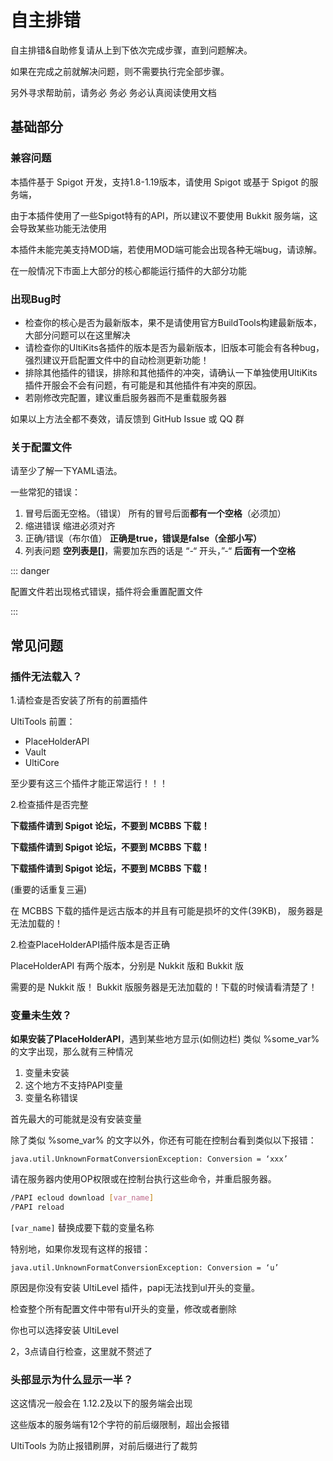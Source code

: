 # 自主排错

自主排错&自助修复请从上到下依次完成步骤，直到问题解决。

如果在完成之前就解决问题，则不需要执行完全部步骤。

另外寻求帮助前，请务必 务必 务必认真阅读使用文档


## 基础部分

### 兼容问题
本插件基于 Spigot 开发，支持1.8-1.19版本，请使用 Spigot 或基于 Spigot 的服务端，

由于本插件使用了一些Spigot特有的API，所以建议不要使用 Bukkit 服务端，这会导致某些功能无法使用

本插件未能完美支持MOD端，若使用MOD端可能会出现各种无端bug，请谅解。

在一般情况下市面上大部分的核心都能运行插件的大部分功能

### 出现Bug时

- 检查你的核心是否为最新版本，果不是请使用官方BuildTools构建最新版本，大部分问题可以在这里解决
- 请检查你的UltiKits各插件的版本是否为最新版本，旧版本可能会有各种bug，强烈建议开启配置文件中的自动检测更新功能！
- 排除其他插件的错误，排除和其他插件的冲突，请确认一下单独使用UltiKits插件开服会不会有问题，有可能是和其他插件有冲突的原因。
- 若刚修改完配置，建议重启服务器而不是重载服务器

如果以上方法全都不奏效，请反馈到 GitHub Issue 或 QQ 群

### 关于配置文件

请至少了解一下YAML语法。

一些常犯的错误：

1. 冒号后面无空格。（错误） 所有的冒号后面**都有一个空格**（必须加）
2. 缩进错误 缩进必须对齐
3. 正确/错误（布尔值） **正确是true，错误是false（全部小写）**
4. 列表问题 **空列表是[]**，需要加东西的话是 “-“ 开头，”-“ **后面有一个空格**

::: danger 

配置文件若出现格式错误，插件将会重置配置文件

:::

## 常见问题

### 插件无法载入？

1.请检查是否安装了所有的前置插件

UltiTools 前置：

- PlaceHolderAPI 
- Vault
- UltiCore

至少要有这三个插件才能正常运行！！！

2.检查插件是否完整

**下载插件请到 Spigot 论坛，不要到 MCBBS 下载！**

**下载插件请到 Spigot 论坛，不要到 MCBBS 下载！**

**下载插件请到 Spigot 论坛，不要到 MCBBS 下载！**

(重要的话重复三遍)

在 MCBBS 下载的插件是远古版本的并且有可能是损坏的文件(39KB)， 服务器是无法加载的！

2.检查PlaceHolderAPI插件版本是否正确

PlaceHolderAPI 有两个版本，分别是 Nukkit 版和 Bukkit 版

需要的是 Nukkit 版！ Bukkit 版服务器是无法加载的！下载的时候请看清楚了！

### 变量未生效？

**如果安装了PlaceHolderAPI**，遇到某些地方显示(如侧边栏) 类似 %some_var% 的文字出现，那么就有三种情况

 1. 变量未安装
 2. 这个地方不支持PAPI变量
 3. 变量名称错误

首先最大的可能就是没有安装变量

除了类似 %some_var% 的文字以外，你还有可能在控制台看到类似以下报错：

` java.util.UnknownFormatConversionException: Conversion = ‘xxx’ `

请在服务器内使用OP权限或在控制台执行这些命令，并重启服务器。

```bash
/PAPI ecloud download [var_name]
/PAPI reload
```

`[var_name]` 替换成要下载的变量名称

特别地，如果你发现有这样的报错：

` java.util.UnknownFormatConversionException: Conversion = ‘u’ `

原因是你没有安装 UltiLevel 插件，papi无法找到ul开头的变量。

检查整个所有配置文件中带有ul开头的变量，修改或者删除

你也可以选择安装 UltiLevel

2，3点请自行检查，这里就不赘述了

### 头部显示为什么显示一半？

这这情况一般会在 1.12.2及以下的服务端会出现

这些版本的服务端有12个字符的前后缀限制，超出会报错

UltiTools 为防止报错刷屏，对前后缀进行了裁剪